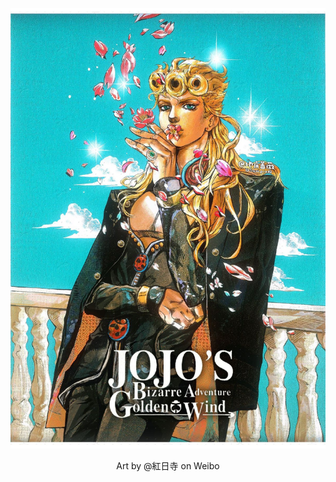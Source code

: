 ![image alt](https://github.com/AndIknowwheretolookk/AndIknowwheretolookk/blob/main/49a120603b8d1337b68aae235ef3b082.jpg?raw=true)
<p align="center"> Art by @紅日寺 on Weibo

